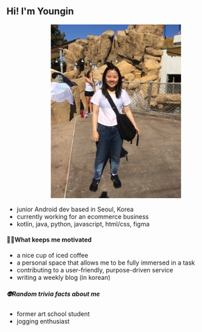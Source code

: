 <!--
**cocokaribou/cocokaribou** is a ✨ _special_ ✨ repository because its `README.md` (this file) appears on your GitHub profile.

Here are some ideas to get you started:

- 🔭 I’m currently working on ...
- 🌱 I’m currently learning ...
- 👯 I’m looking to collaborate on ...
- 🤔 I’m looking for help with ...
- 💬 Ask me about ...
- 📫 How to reach me: ...
- 😄 Pronouns: ...
- ⚡ Fun fact: ...
-->

## Hi! I'm Youngin
<p align="center">
<img src="IMG_2900.JPG" width="300"/>
</p>

- junior Android dev based in Seoul, Korea
- currently working for an ecommerce business
- kotlin, java, python, javascript, html/css, figma

#### 🏃‍♀️What keeps me motivated
- a nice cup of iced coffee
- a personal space that allows me to be fully immersed in a task
- contributing to a user-friendly, purpose-driven service
- writing a weekly blog (in korean)

##### 👽Random trivia facts about me
- former art school student
- jogging enthusiast
